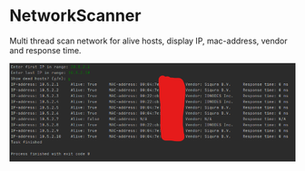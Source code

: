 # NetworkScanner
 Multi thread scan network for alive hosts, display IP, mac-address, vendor and response time.
 
 ![Alt text](/NetworkScanner.png?raw=true "apppic")
